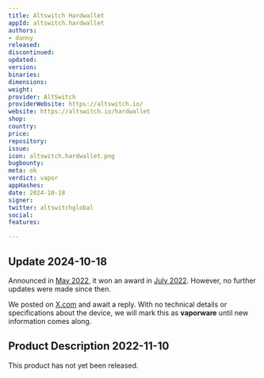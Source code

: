 ```yaml
---
title: Altswitch Hardwallet
appId: altswitch.hardwallet
authors:
- danny
released: 
discontinued: 
updated: 
version: 
binaries: 
dimensions: 
weight: 
provider: AltSwitch
providerWebsite: https://altswitch.io/
website: https://altswitch.io/hardwallet
shop: 
country: 
price: 
repository: 
issue: 
icon: altswitch.hardwallet.png
bugbounty: 
meta: ok
verdict: vapor
appHashes: 
date: 2024-10-18
signer: 
twitter: altswitchglobal
social: 
features: 

---
```


## Update 2024-10-18

Announced in [May 2022](https://techbullion.com/altswitchs-hardware-wallet-with-nft-display-to-usher-innovation-in-the-crypto-industry/), it won an award in [July 2022](https://www.globenewswire.com/news-release/2022/07/12/2478526/0/en/Blockchain-Based-Startup-AltSwitch-awarded-Gold-place-by-industry-experts-at-Future-Innovation-Summit-Dubai.html). However, no further updates were made since then.

We posted on [X.com](https://x.com/dannybuntu/status/1847164916819808502) and await a reply. With no technical details or specifications about the device, we will mark this as **vaporware** until new information comes along.

## Product Description 2022-11-10

This product has not yet been released.


